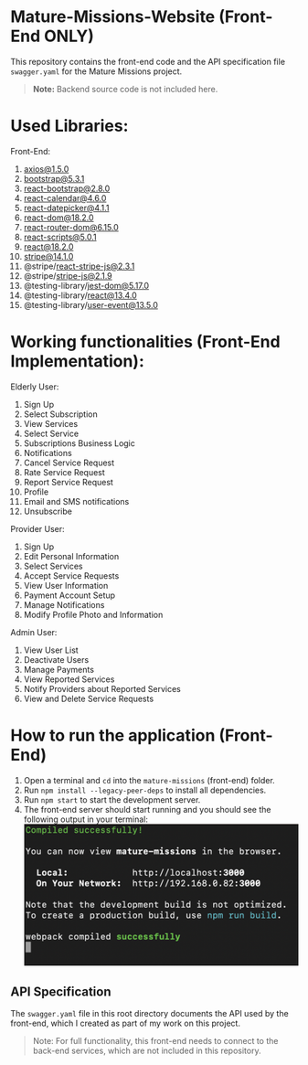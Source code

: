# Mature-Missions-Website (Front-End ONLY)

This repository contains the front-end code and the API specification file `swagger.yaml` for the Mature Missions project.

> **Note:** Backend source code is not included here.

# Used Libraries:
Front-End:
1. axios@1.5.0
2. bootstrap@5.3.1
3. react-bootstrap@2.8.0
4. react-calendar@4.6.0
5. react-datepicker@4.1.1
6. react-dom@18.2.0
7. react-router-dom@6.15.0
8. react-scripts@5.0.1
9. react@18.2.0
10. stripe@14.1.0
11. @stripe/react-stripe-js@2.3.1
12. @stripe/stripe-js@2.1.9
13. @testing-library/jest-dom@5.17.0
14. @testing-library/react@13.4.0
15. @testing-library/user-event@13.5.0

# Working functionalities (Front-End Implementation):
Elderly User:
1. Sign Up
2. Select Subscription
3. View Services
4. Select Service
5. Subscriptions Business Logic
6. Notifications
7. Cancel Service Request
8. Rate Service Request
9. Report Service Request
10. Profile
11. Email and SMS notifications
12. Unsubscribe

Provider User:
1. Sign Up
2. Edit Personal Information
3. Select Services
4. Accept Service Requests
5. View User Information
6. Payment Account Setup
7. Manage Notifications
8. Modify Profile Photo and Information

Admin User:
1. View User List
2. Deactivate Users
3. Manage Payments
4. View Reported Services
5. Notify Providers about Reported Services
6. View and Delete Service Requests

# How to run the application (Front-End)

1. Open a terminal and `cd` into the `mature-missions` (front-end) folder.
2. Run `npm install --legacy-peer-deps` to install all dependencies.
3. Run `npm start` to start the development server.
4. The front-end server should start running and you should see the following output in your terminal:
![Alt text](image.png)

## API Specification

The `swagger.yaml` file in this root directory documents the API used by the front-end, which I created as part of my work on this project.

> Note: For full functionality, this front-end needs to connect to the back-end services, which are not included in this repository.
